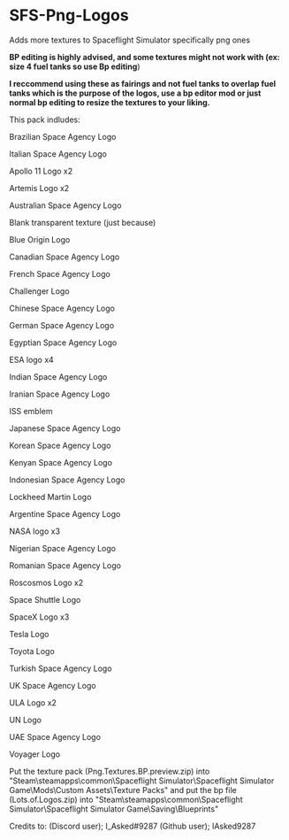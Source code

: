 # SFS-Png-Logos
Adds more textures to Spaceflight Simulator specifically png ones

**BP editing is highly advised, and some textures might not work with (ex: size 4 fuel tanks so use Bp editing**)

**I reccommend using these as fairings and not fuel tanks to overlap fuel tanks which is the purpose of the logos, use a bp editor mod or just normal bp editing to resize the textures to your liking.**

This pack indludes:

Brazilian Space Agency Logo

Italian Space Agency Logo

Apollo 11 Logo x2

Artemis Logo x2

Australian Space Agency Logo

Blank transparent texture (just because)

Blue Origin Logo

Canadian Space Agency Logo

French Space Agency Logo

Challenger Logo

Chinese Space Agency Logo

German Space Agency Logo

Egyptian Space Agency Logo

ESA logo x4

Indian Space Agency Logo

Iranian Space Agency Logo

ISS emblem

Japanese Space Agency Logo

Korean Space Agency Logo

Kenyan Space Agency Logo

Indonesian Space Agency Logo

Lockheed Martin Logo

Argentine Space Agency Logo

NASA logo x3

Nigerian Space Agency Logo

Romanian Space Agency Logo

Roscosmos Logo x2

Space Shuttle Logo

SpaceX Logo x3

Tesla Logo

Toyota Logo

Turkish Space Agency Logo

UK Space Agency Logo

ULA Logo x2

UN Logo

UAE Space Agency Logo

Voyager Logo

Put the texture pack (Png.Textures.BP.preview.zip) into "Steam\steamapps\common\Spaceflight Simulator\Spaceflight Simulator Game\Mods\Custom Assets\Texture Packs" and put the bp file (Lots.of.Logos.zip) into "Steam\steamapps\common\Spaceflight Simulator\Spaceflight Simulator Game\Saving\Blueprints"

Credits to: (Discord user); I_Asked#9287 (Github user); IAsked9287
